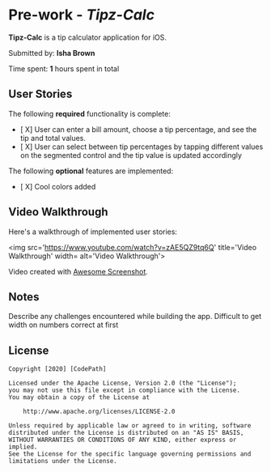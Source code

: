 # Pre-work - *Tipz-Calc*

**Tipz-Calc** is a tip calculator application for iOS.

Submitted by: **Isha Brown**

Time spent: **1** hours spent in total

## User Stories

The following **required** functionality is complete:

* [ X] User can enter a bill amount, choose a tip percentage, and see the tip and total values.
* [ X] User can select between tip percentages by tapping different values on the segmented control and the tip value is updated accordingly

The following **optional** features are implemented:

* [ X] Cool colors added



## Video Walkthrough

Here's a walkthrough of implemented user stories:

<img src='https://www.youtube.com/watch?v=zAE5QZ9tq6Q' title='Video Walkthrough' width= alt='Video Walkthrough'>

Video created with [Awesome Screenshot](https://www.awesomescreenshot.com/).


## Notes

Describe any challenges encountered while building the app.
Difficult to get width on numbers correct at first

## License

    Copyright [2020] [CodePath]

    Licensed under the Apache License, Version 2.0 (the "License");
    you may not use this file except in compliance with the License.
    You may obtain a copy of the License at

        http://www.apache.org/licenses/LICENSE-2.0

    Unless required by applicable law or agreed to in writing, software
    distributed under the License is distributed on an "AS IS" BASIS,
    WITHOUT WARRANTIES OR CONDITIONS OF ANY KIND, either express or implied.
    See the License for the specific language governing permissions and
    limitations under the License.

